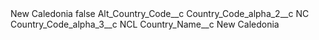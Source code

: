 <?xml version="1.0" encoding="UTF-8"?>
<CustomMetadata xmlns="http://soap.sforce.com/2006/04/metadata" xmlns:xsi="http://www.w3.org/2001/XMLSchema-instance" xmlns:xsd="http://www.w3.org/2001/XMLSchema">
    <label>New Caledonia</label>
    <protected>false</protected>
    <values>
        <field>Alt_Country_Code__c</field>
        <value xsi:nil="true"/>
    </values>
    <values>
        <field>Country_Code_alpha_2__c</field>
        <value xsi:type="xsd:string">NC</value>
    </values>
    <values>
        <field>Country_Code_alpha_3__c</field>
        <value xsi:type="xsd:string">NCL</value>
    </values>
    <values>
        <field>Country_Name__c</field>
        <value xsi:type="xsd:string">New Caledonia</value>
    </values>
</CustomMetadata>
